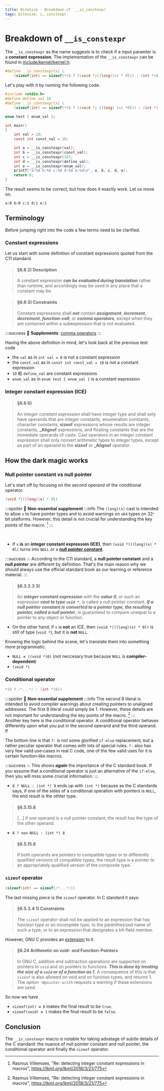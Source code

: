 ```yaml
---
title: BiteSize - Breakdown of `__is_constexpr`
tags: bitesize, c, constexpr
---
```


# Breakdown of `__is_constexpr`

The `__is_constexpr` as the name suggests is to check if a input paramter is a **constant expression**. The implementation of the `__is_constexpr` can be found in [include/kernel/kernel.h](https://git.kernel.org/pub/scm/linux/kernel/git/torvalds/linux.git/tree/include/linux/kernel.h?id=3c8ba0d61d04ced9f8d9ff93977995a9e4e96e91#n814):

```c
#define __is_constexpr(x) \
 	(sizeof(int) == sizeof(*(8 ? ((void *)((long)(x) * 0l)) : (int *)8)))
```

Let's play with it by running the following code.
```c
#include <stdio.h>
#define define_val 10
#define __is_constexpr(x) \
    (sizeof(int) == sizeof(*(8 ? ((void *) ((long) (x) *0l)) : (int *) 8)))

enum test { enum_val };

int main()
{
    int val = 10;
    const int const_val = 10;

    int a = __is_constexpr(val);
    int b = __is_constexpr(const_val);
    int c = __is_constexpr(10);
    int d = __is_constexpr(define_val);
    int e = __is_constexpr(enum_val);             
    printf("a:%d b:%d c:%d d:%d e:%d\n", a, b, c, d, e);
    return 0;
}
```
The result seems to be correct, but how does it exactly work. Let us move on.
```
a:0 b:0 c:1 d:1 e:1
```
## Terminology
Before jumping right into the code a few terms need to be clarified.

### Constant expressions
 
Let us start with some definition of constant expressions quoted from the C11 standard.

> #### §6.6 2) Description
> A constant expression ***can be evaluated during translation*** rather than runtime, and accordingly may be used in any place that a constant may be.

> #### §6.6 3) Constraints
> Constant expressions shall ***not*** contain ***assignment***, ***increment***, ***decrement***, ***function-call***, or ***comma operators***, except when they are contained within a subexpression that is not evaluated.

:::success
:pill: **Supplements**: [comma operators](https://en.wikipedia.org/wiki/Comma_operator)
:::

Having the above definition in mind, let's look back at the previous test code
* the `val` as in `int val = 0` is not a constant expression
* the `const_val` as in `const int const_val = 10` is not a constant expression
* `10` 和 `define_val` are constant expressions
* `enum_val` as in `enum test { enum_val }` is a constant expression

### Integer constant expression (ICE)

> #### §6.6 6)
> An *integer constant expression* shall have integer type and shall only have operands that are integer constants, enumeration constants, character constants, **sizeof** expressions whose results are integer constants, **\_Alignof** expressions, and floating constants that are the immediate operands of casts. Cast operators in an integer constant expression shall only convert arithmetic types to integer types, except as part of an operand to the **sizeof** or **\_Alignof** operator.

## How the dark magic works

### Null pointer constant vs null pointer

Let's start off by focusing on the second operand of the conditional operator.

```c
(void *)((long)(x) * 0l)
```

:::spoiler :pill: **Non-essential supplement**
:::info
The `(long)(x)` cast is intended to allow `x` to have pointer types and to avoid warnings on `u64` types on 32-bit platforms. However, this detail is not crucial for understanding the key points of the macro. [^1]
:::

<br>

- If `x` **is** an **integer constant expressoin (ICE)**, then `(void *)((long)(x) * 0l)` turns into `NULL` or a [**null pointer constant**](https://www.gnu.org/software/libc/manual/html_node/Null-Pointer-Constant.html).

:::success
:boom: According to the C11 standard, a **null pointer constant** and a **null pointer** are different by definition. That's the main reason why we should always use the official standard book as our learning or reference material. 
:::

>  #### §6.3.2.3 3)
>  An ***integer constant expression*** with the ***value 0***, or such an expression ___cast to type `void *`___, is called a null pointer constant. ***If a null pointer constant is converted to a pointer type, the resulting pointer, called a null pointer***, is guaranteed to compare unequal to a pointer to any object or function.

- On the other hand, if `x` is **not** an ICE, then `(void *)((long)(x) * 0l)` is still of type (`void *`), but it is **not** `NULL`.

Knowing the logic behind the scene, let's translate them into something more programmatic.
- `NULL ≡ ((void *)0)` (not neccesary true because `NULL` is **compiler-dependent**)
- `(void *)`

### Conditional operator 

```c
*(8 ? /*...*/ : (int *)8))
```

:::spoiler :pill: **Non-essential supplement**
:::info
The second 8 literal is intended to avoid compiler warnings about creating pointers to unaligned addresses. The first 8 literal could simply be 1. However, these details are not important for understanding the key points of the macro. [^1]
:::
<br>
Another key here is the conditional operator. A conditional operator  behaves differently upon what you put in the second operand and the third operand. If

The bottom line is that `?:` is not some glorified `if‑else` replacement, but a rather peculiar operator that comes with lots of special rules. `?:` also has very few valid use‑cases in real C code, one of the few valid uses for it is certain function‑like macros.

:::success
:boom: This shows ***again*** the importance of the C standard book. If you assume that a conditional operator is just an alternative of the `if-else`, then you will miss some crucial information.
:::

- `8 ? NULL : (int *) 8` ends up with `(int *)` because as the C standards says, if one of the sides of a conditional operation with pointers is `NULL`, the end result is the othter type.

> #### §6.5.15.6
> [...] if one operand is a null pointer constant, the result has the type of the other operand.

-  `8 ? non-NULL : (int *) 8`

> #### §6.5.15.6
> if both operands are pointers to compatible types or to differently qualified versions of compatible types, the result type is a pointer to an appropriately qualified version of the composite type.


### `sizeof` operator

```c
(sizeof(int) == sizeof(/*...*/))
```

The last missing piece is the `sizeof` operator. In C standard it says:

> #### §6.5.3.4 1) Constraints
> The `sizeof` operator shall not be applied to an expression that has function type or an incomplete type, to the parenthesized name of such a type, or to an expression that designates a bit-field member.

However, GNU C provides an [extension](https://gcc.gnu.org/onlinedocs/gcc/Pointer-Arith.html) to it.

> #### §6.24 Arithmetic on void- and Function-Pointers
> In GNU C, addition and subtraction operations are supported on pointers to `void` and on pointers to functions. ***This is done by treating the size of a `void` or of a function as 1.*** A consequence of this is that `sizeof` is also allowed on void and on function types, and returns 1. The option `-Wpointer-arith` requests a warning if these extensions are used.

So now we have

-  `sizeof(int) ≡ 8` makes the final result to be `true`.
-  `sizeof(void) ≡ 1` makes the final result to be `false`.

## Conclusion

The `__is_constexpr` macro is notable for taking advatage of subtle details of the C standard: the nuance of null pointer constant and null pointer, the conditional operator and finally the `sizeof` operator.


[^1]: Rasmus Villemoes, "Re: detecting integer constant expressions in macros", https://lkml.org/lkml/2018/3/21/775